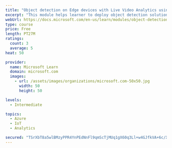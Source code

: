 ```yaml
---
title: "Object detection on Edge devices with Live Video Analytics using YOLO model"
excerpt: "This module helps learner to deploy object detection solution using Live Video Analytics on IoT Edge."
webUrl: https://docs.microsoft.com/en-us/learn/modules/object-detection-iot-edge-live-video-analytics/
type: course
price: Free
length: PT27M
ratings:
  count: 3
  average: 5
heat: 50

provider:
  name: Microsoft Learn
  domain: microsoft.com
  images:
    - url: /assets/images/organizations/microsoft.com-50x50.jpg
      width: 50
      height: 50

levels:
  - Intermediate

topics:
  - Azure
  - IoT
  - Analytics

secured: "TSrXbT8a5wlBMzyPPR4YnPEdNnFl9qmScTjMUq1gX60q3Ll+w4GJfkVA+6c/XyXmdT2P9HMH3yYKFrkcONkc6iPJdLGrGSnHiMHHdAgqGAshB3mKUFDHpdGez51XYBFPtyaIw2Jv5X8EfP0IwJ7zkfGSKk+5lztiL2wiCxSyvlgsWUzfkO0RDSfraf/eULPxomnV9Lh8qP6sdnaNwvRCFi91yt945jZ4fBz4GW9O9YcDNaAGtIGb8ShhmHLu/W161j6l0evpLgVVX5/8Ms03t7l1EErWqDTouFiIGS1nqbYb6WnQpCklFiIEQTKjeFcPjVT7/TBQ5zy4DLK6sfrADwIRKlGIOHtCp6kZuZ/mTweZ4rxNkUv2RyLt5nBiUEJXZwpS81jUbIk/6WqX1ASr0fAj6EGHq+5VhHfbum7xYJQ=;cLsuBGdDuHyNZTyHCsY04g=="
---
```


